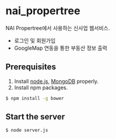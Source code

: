 # nai_propertree
NAI Propertree에서 사용하는 신사업 웹서비스.

- 로그인 및 회원가입
- GoogleMap 연동을 통한 부동산 정보 출력


## Prerequisites

1. Install [node.js](http://nodejs.org), [MongoDB](http://mongodb.com) properly.
2. Install npm packages.
``` bash
$ npm install -g bower
```

## Start the server
``` bash
$ node server.js
```
